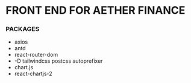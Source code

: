 # FRONT END FOR AETHER FINANCE

### PACKAGES

- axios
- antd
- react-router-dom
- -D tailwindcss postcss autoprefixer
- chart.js
- react-chartjs-2
